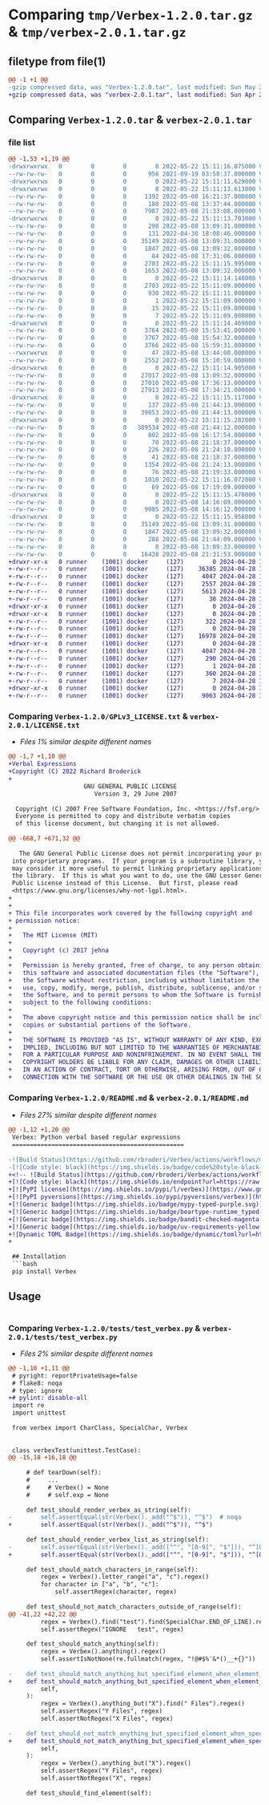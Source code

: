# Comparing `tmp/Verbex-1.2.0.tar.gz` & `tmp/verbex-2.0.1.tar.gz`

## filetype from file(1)

```diff
@@ -1 +1 @@
-gzip compressed data, was "Verbex-1.2.0.tar", last modified: Sun May 22 15:11:16 2022, max compression
+gzip compressed data, was "verbex-2.0.1.tar", last modified: Sun Apr 28 15:00:43 2024, max compression
```

## Comparing `Verbex-1.2.0.tar` & `verbex-2.0.1.tar`

### file list

```diff
@@ -1,53 +1,19 @@
-drwxrwxrwx   0        0        0        0 2022-05-22 15:11:16.075000 Verbex-1.2.0/
--rw-rw-rw-   0        0        0      956 2021-09-19 03:50:37.000000 Verbex-1.2.0/.gitattributes
-drwxrwxrwx   0        0        0        0 2022-05-22 15:11:11.629000 Verbex-1.2.0/.github/
-drwxrwxrwx   0        0        0        0 2022-05-22 15:11:13.613000 Verbex-1.2.0/.github/workflows/
--rw-rw-rw-   0        0        0     1392 2022-05-08 16:21:37.000000 Verbex-1.2.0/.github/workflows/main.yml
--rw-rw-rw-   0        0        0      180 2022-05-08 13:37:44.000000 Verbex-1.2.0/.gitignore
--rw-rw-rw-   0        0        0     7987 2022-05-08 21:33:08.000000 Verbex-1.2.0/.pre-commit-config.yaml
-drwxrwxrwx   0        0        0        0 2022-05-22 15:11:13.703000 Verbex-1.2.0/.vscode/
--rw-rw-rw-   0        0        0      298 2022-05-08 13:09:31.000000 Verbex-1.2.0/.vscode/settings.json
--rw-rw-rw-   0        0        0      131 2022-04-30 18:08:46.000000 Verbex-1.2.0/.yamllint
--rw-rw-rw-   0        0        0    35149 2022-05-08 13:09:31.000000 Verbex-1.2.0/GPLv3_LICENSE.txt
--rw-rw-rw-   0        0        0     1847 2022-05-08 13:09:32.000000 Verbex-1.2.0/LICENSE.txt
--rw-rw-rw-   0        0        0       84 2022-05-08 17:31:06.000000 Verbex-1.2.0/MANIFEST.IN
--rw-rw-rw-   0        0        0     2703 2022-05-22 15:11:15.995000 Verbex-1.2.0/PKG-INFO
--rw-rw-rw-   0        0        0     1653 2022-05-08 13:09:32.000000 Verbex-1.2.0/README.md
-drwxrwxrwx   0        0        0        0 2022-05-22 15:11:14.148000 Verbex-1.2.0/Verbex.egg-info/
--rw-rw-rw-   0        0        0     2703 2022-05-22 15:11:09.000000 Verbex-1.2.0/Verbex.egg-info/PKG-INFO
--rw-rw-rw-   0        0        0      930 2022-05-22 15:11:11.000000 Verbex-1.2.0/Verbex.egg-info/SOURCES.txt
--rw-rw-rw-   0        0        0        1 2022-05-22 15:11:09.000000 Verbex-1.2.0/Verbex.egg-info/dependency_links.txt
--rw-rw-rw-   0        0        0       15 2022-05-22 15:11:09.000000 Verbex-1.2.0/Verbex.egg-info/requires.txt
--rw-rw-rw-   0        0        0        7 2022-05-22 15:11:09.000000 Verbex-1.2.0/Verbex.egg-info/top_level.txt
-drwxrwxrwx   0        0        0        0 2022-05-22 15:11:14.469000 Verbex-1.2.0/archive/
--rw-rw-rw-   0        0        0     3764 2022-05-08 15:53:41.000000 Verbex-1.2.0/archive/archive-20220508115341-c1a945c08ab1170c.tar.gz
--rw-rw-rw-   0        0        0     3767 2022-05-08 15:54:32.000000 Verbex-1.2.0/archive/archive-20220508115432-8f4db45c4efcdff6.tar.gz
--rw-rw-rw-   0        0        0     3766 2022-05-08 15:59:31.000000 Verbex-1.2.0/archive/archive-20220508115930-3a2864bd92a8e920.tar.gz
--rwxrwxrwx   0        0        0       47 2022-05-08 13:44:00.000000 Verbex-1.2.0/builddoc.bat
--rw-rw-rw-   0        0        0     2552 2022-05-08 15:10:59.000000 Verbex-1.2.0/check_names.py
-drwxrwxrwx   0        0        0        0 2022-05-22 15:11:14.905000 Verbex-1.2.0/dist/
--rw-rw-rw-   0        0        0    27017 2022-05-08 13:09:32.000000 Verbex-1.2.0/dist/Verbex-1.0.2.win-amd64.zip
--rw-rw-rw-   0        0        0    27010 2022-05-08 17:36:13.000000 Verbex-1.2.0/dist/Verbex-1.0.3.win-amd64.zip
--rw-rw-rw-   0        0        0    27913 2022-05-08 17:34:21.000000 Verbex-1.2.0/dist/Verbex-1.1.0.win-amd64.zip
-drwxrwxrwx   0        0        0        0 2022-05-22 15:11:15.117000 Verbex-1.2.0/docs/
--rw-rw-rw-   0        0        0      137 2022-05-08 21:44:13.000000 Verbex-1.2.0/docs/index.html
--rw-rw-rw-   0        0        0    39053 2022-05-08 21:44:13.000000 Verbex-1.2.0/docs/search.js
-drwxrwxrwx   0        0        0        0 2022-05-22 15:11:15.282000 Verbex-1.2.0/docs/verbex/
--rw-rw-rw-   0        0        0   389534 2022-05-08 21:44:12.000000 Verbex-1.2.0/docs/verbex/verbex.html
--rw-rw-rw-   0        0        0      802 2022-05-08 16:17:54.000000 Verbex-1.2.0/pyproject.toml
--rw-rw-rw-   0        0        0       70 2022-05-08 21:18:37.000000 Verbex-1.2.0/requirements.in
--rw-rw-rw-   0        0        0      226 2022-05-08 21:24:10.000000 Verbex-1.2.0/requirements.txt
--rw-rw-rw-   0        0        0       41 2022-05-08 21:18:37.000000 Verbex-1.2.0/requirements_dev.in
--rw-rw-rw-   0        0        0     1354 2022-05-08 21:24:13.000000 Verbex-1.2.0/requirements_dev.txt
--rw-rw-rw-   0        0        0       76 2022-05-08 21:19:33.000000 Verbex-1.2.0/requirements_test.txt
--rw-rw-rw-   0        0        0     1010 2022-05-22 15:11:16.072000 Verbex-1.2.0/setup.cfg
--rw-rw-rw-   0        0        0       69 2022-05-08 17:19:09.000000 Verbex-1.2.0/setup.py
-drwxrwxrwx   0        0        0        0 2022-05-22 15:11:15.470000 Verbex-1.2.0/tests/
--rw-rw-rw-   0        0        0        0 2022-05-08 14:16:09.000000 Verbex-1.2.0/tests/__init__.py
--rw-rw-rw-   0        0        0     9085 2022-05-08 14:16:12.000000 Verbex-1.2.0/tests/test_verbex.py
-drwxrwxrwx   0        0        0        0 2022-05-22 15:11:15.958000 Verbex-1.2.0/verbex/
--rw-rw-rw-   0        0        0    35149 2022-05-08 13:09:31.000000 Verbex-1.2.0/verbex/GPLv3_LICENSE.txt
--rw-rw-rw-   0        0        0     1847 2022-05-08 13:09:32.000000 Verbex-1.2.0/verbex/LICENSE.TXT
--rw-rw-rw-   0        0        0      288 2022-05-08 21:44:09.000000 Verbex-1.2.0/verbex/__init__.py
--rw-rw-rw-   0        0        0        0 2022-05-08 13:09:33.000000 Verbex-1.2.0/verbex/py.typed
--rw-rw-rw-   0        0        0    16438 2022-05-08 21:31:53.000000 Verbex-1.2.0/verbex/verbex.py
+drwxr-xr-x   0 runner    (1001) docker     (127)        0 2024-04-28 15:00:43.332792 verbex-2.0.1/
+-rw-r--r--   0 runner    (1001) docker     (127)    36385 2024-04-28 15:00:39.000000 verbex-2.0.1/LICENSE.txt
+-rw-r--r--   0 runner    (1001) docker     (127)     4047 2024-04-28 15:00:43.332792 verbex-2.0.1/PKG-INFO
+-rw-r--r--   0 runner    (1001) docker     (127)     2557 2024-04-28 15:00:39.000000 verbex-2.0.1/README.md
+-rw-r--r--   0 runner    (1001) docker     (127)     5613 2024-04-28 15:00:39.000000 verbex-2.0.1/pyproject.toml
+-rw-r--r--   0 runner    (1001) docker     (127)       38 2024-04-28 15:00:43.332792 verbex-2.0.1/setup.cfg
+drwxr-xr-x   0 runner    (1001) docker     (127)        0 2024-04-28 15:00:43.324792 verbex-2.0.1/src/
+drwxr-xr-x   0 runner    (1001) docker     (127)        0 2024-04-28 15:00:43.328791 verbex-2.0.1/src/verbex/
+-rw-r--r--   0 runner    (1001) docker     (127)      322 2024-04-28 15:00:39.000000 verbex-2.0.1/src/verbex/__init__.py
+-rw-r--r--   0 runner    (1001) docker     (127)        0 2024-04-28 15:00:39.000000 verbex-2.0.1/src/verbex/py.typed
+-rw-r--r--   0 runner    (1001) docker     (127)    16978 2024-04-28 15:00:39.000000 verbex-2.0.1/src/verbex/verbex.py
+drwxr-xr-x   0 runner    (1001) docker     (127)        0 2024-04-28 15:00:43.328791 verbex-2.0.1/src/verbex.egg-info/
+-rw-r--r--   0 runner    (1001) docker     (127)     4047 2024-04-28 15:00:43.000000 verbex-2.0.1/src/verbex.egg-info/PKG-INFO
+-rw-r--r--   0 runner    (1001) docker     (127)      290 2024-04-28 15:00:43.000000 verbex-2.0.1/src/verbex.egg-info/SOURCES.txt
+-rw-r--r--   0 runner    (1001) docker     (127)        1 2024-04-28 15:00:43.000000 verbex-2.0.1/src/verbex.egg-info/dependency_links.txt
+-rw-r--r--   0 runner    (1001) docker     (127)      360 2024-04-28 15:00:43.000000 verbex-2.0.1/src/verbex.egg-info/requires.txt
+-rw-r--r--   0 runner    (1001) docker     (127)        7 2024-04-28 15:00:43.000000 verbex-2.0.1/src/verbex.egg-info/top_level.txt
+drwxr-xr-x   0 runner    (1001) docker     (127)        0 2024-04-28 15:00:43.328791 verbex-2.0.1/tests/
+-rw-r--r--   0 runner    (1001) docker     (127)     9063 2024-04-28 15:00:39.000000 verbex-2.0.1/tests/test_verbex.py
```

### Comparing `Verbex-1.2.0/GPLv3_LICENSE.txt` & `verbex-2.0.1/LICENSE.txt`

 * *Files 1% similar despite different names*

```diff
@@ -1,7 +1,10 @@
+Verbal Expressions
+Copyright (C) 2022 Richard Broderick
+
                     GNU GENERAL PUBLIC LICENSE
                        Version 3, 29 June 2007
 
  Copyright (C) 2007 Free Software Foundation, Inc. <https://fsf.org/>
  Everyone is permitted to copy and distribute verbatim copies
  of this license document, but changing it is not allowed.
 
@@ -668,7 +671,32 @@
 
   The GNU General Public License does not permit incorporating your program
 into proprietary programs.  If your program is a subroutine library, you
 may consider it more useful to permit linking proprietary applications with
 the library.  If this is what you want to do, use the GNU Lesser General
 Public License instead of this License.  But first, please read
 <https://www.gnu.org/licenses/why-not-lgpl.html>.
+
+
+ This file incorporates work covered by the following copyright and
+ permission notice:
+
+	The MIT License (MIT)
+
+	Copyright (c) 2017 jehna
+
+	Permission is hereby granted, free of charge, to any person obtaining a copy of
+	this software and associated documentation files (the "Software"), to deal in
+	the Software without restriction, including without limitation the rights to
+	use, copy, modify, merge, publish, distribute, sublicense, and/or sell copies of
+	the Software, and to permit persons to whom the Software is furnished to do so,
+	subject to the following conditions:
+
+	The above copyright notice and this permission notice shall be included in all
+	copies or substantial portions of the Software.
+
+	THE SOFTWARE IS PROVIDED "AS IS", WITHOUT WARRANTY OF ANY KIND, EXPRESS OR
+	IMPLIED, INCLUDING BUT NOT LIMITED TO THE WARRANTIES OF MERCHANTABILITY, FITNESS
+	FOR A PARTICULAR PURPOSE AND NONINFRINGEMENT. IN NO EVENT SHALL THE AUTHORS OR
+	COPYRIGHT HOLDERS BE LIABLE FOR ANY CLAIM, DAMAGES OR OTHER LIABILITY, WHETHER
+	IN AN ACTION OF CONTRACT, TORT OR OTHERWISE, ARISING FROM, OUT OF OR IN
+	CONNECTION WITH THE SOFTWARE OR THE USE OR OTHER DEALINGS IN THE SOFTWARE.
```

### Comparing `Verbex-1.2.0/README.md` & `verbex-2.0.1/README.md`

 * *Files 27% similar despite different names*

```diff
@@ -1,12 +1,20 @@
 Verbex: Python verbal based regular expressions
 ================================================
 
-![Build Status](https://github.com/rbroderi/Verbex/actions/workflows/main.yml/badge.svg?event=push)
-[![Code style: black](https://img.shields.io/badge/code%20style-black-000000.svg)](https://github.com/ambv/black)
+<!-- ![Build Status](https://github.com/rbroderi/Verbex/actions/workflows/main.yml/badge.svg?event=push) -->
+[![Code style: black](https://img.shields.io/endpoint?url=https://raw.githubusercontent.com/astral-sh/ruff/main/assets/badge/v2.json)](https://github.com/astral-sh/ruff)
+[![PyPI license](https://img.shields.io/pypi/l/verbex)](https://www.gnu.org/licenses/gpl-3.0.en.html)
+[![PyPI pyversions](https://img.shields.io/pypi/pyversions/verbex)](https://pypi.python.org/pypi/ansicolortags/)
+[![Generic badge](https://img.shields.io/badge/mypy-typed-purple.svg)](http://mypy-lang.org/)
+[![Generic badge](https://img.shields.io/badge/beartype-runtime_typed-cyan.svg)](https://github.com/beartype/beartype)
+[![Generic badge](https://img.shields.io/badge/bandit-checked-magenta.svg)](https://bandit.readthedocs.io/en/latest/)
+[![Generic badge](https://img.shields.io/badge/uv-requirements-yellow.svg)](https://shields.io/)
+![Dynamic TOML Badge](https://img.shields.io/badge/dynamic/toml?url=https%3A%2F%2Fraw.githubusercontent.com%2Frbroderi%2FVerbex%2Fmaster%2Fpyproject.toml&query=%24.project.version&label=Version)
+
 
 ## Installation
 ```bash
 pip install Verbex
 ```
 ## Usage
 ```python
```

### Comparing `Verbex-1.2.0/tests/test_verbex.py` & `verbex-2.0.1/tests/test_verbex.py`

 * *Files 2% similar despite different names*

```diff
@@ -1,10 +1,11 @@
 # pyright: reportPrivateUsage=false
 # flake8: noqa
 # type: ignore
+# pylint: disable-all
 import re
 import unittest
 
 from verbex import CharClass, SpecialChar, Verbex
 
 
 class verbexTest(unittest.TestCase):
@@ -15,18 +16,18 @@
 
     # def tearDown(self):
     #     ...
     #     # Verbex() = None
     #     # self.exp = None
 
     def test_should_render_verbex_as_string(self):
-        self.assertEqual(str(Verbex()._add("^$")), "^$")  # noqa
+        self.assertEqual(str(Verbex()._add("^$")), "^$")
 
     def test_should_render_verbex_list_as_string(self):
-        self.assertEqual(str(Verbex()._add(["^", "[0-9]", "$"])), "^[0-9]$")  # noqa
+        self.assertEqual(str(Verbex()._add(["^", "[0-9]", "$"])), "^[0-9]$")
 
     def test_should_match_characters_in_range(self):
         regex = Verbex().letter_range("a", "c").regex()
         for character in ["a", "b", "c"]:
             self.assertRegex(character, regex)
 
     def test_should_not_match_characters_outside_of_range(self):
@@ -41,22 +42,22 @@
         regex = Verbex().find("test").find(SpecialChar.END_OF_LINE).regex()
         self.assertRegex("IGNORE   test", regex)
 
     def test_should_match_anything(self):
         regex = Verbex().anything().regex()
         self.assertIsNotNone(re.fullmatch(regex, "!@#$%¨&*()__+{}"))
 
-    def test_should_match_anything_but_specified_element_when_element_is_not_found(  # noqa: E501
+    def test_should_match_anything_but_specified_element_when_element_is_not_found(
         self,
     ):
         regex = Verbex().anything_but("X").find(" Files").regex()
         self.assertRegex("Y Files", regex)
         self.assertNotRegex("X Files", regex)
 
-    def test_should_not_match_anything_but_specified_element_when_specified_element_is_found(  # noqa: E501
+    def test_should_not_match_anything_but_specified_element_when_specified_element_is_found(
         self,
     ):
         regex = Verbex().anything_but("X").regex()
         self.assertRegex("Y Files", regex)
         self.assertNotRegex("X", regex)
 
     def test_should_find_element(self):
```

